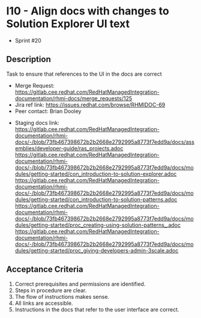 # I10 - Align docs with changes to Solution Explorer UI text


- Sprint #20

## Description

Task to ensure that references to the UI in the docs are correct

- Merge Request: https://gitlab.cee.redhat.com/RedHatManagedIntegration-documentation/rhmi-docs/merge_requests/125
- Jira ref link: https://issues.redhat.com/browse/RHMIDOC-69
- Peer contact: Brian Dooley

* Staging docs link:
  https://gitlab.cee.redhat.com/RedHatManagedIntegration-documentation/rhmi-docs/-/blob/73fb467398672b2b2668e2792995a8773f7edd9a/docs/assemblies/developer-guide/ras_projects.adoc
  https://gitlab.cee.redhat.com/RedHatManagedIntegration-documentation/rhmi-docs/-/blob/73fb467398672b2b2668e2792995a8773f7edd9a/docs/modules/getting-started/con_introduction-to-solution-explorer.adoc
  https://gitlab.cee.redhat.com/RedHatManagedIntegration-documentation/rhmi-docs/-/blob/73fb467398672b2b2668e2792995a8773f7edd9a/docs/modules/getting-started/con_introduction-to-solution-patterns.adoc
  https://gitlab.cee.redhat.com/RedHatManagedIntegration-documentation/rhmi-docs/-/blob/73fb467398672b2b2668e2792995a8773f7edd9a/docs/modules/getting-started/proc_creating-using-solution-patterns_.adoc
  https://gitlab.cee.redhat.com/RedHatManagedIntegration-documentation/rhmi-docs/-/blob/73fb467398672b2b2668e2792995a8773f7edd9a/docs/modules/getting-started/proc_giving-developers-admin-3scale.adoc

## Acceptance Criteria

1. Correct prerequisites and permissions are identified.
2. Steps in procedure are clear.
3. The flow of instructions makes sense.
4. All links are accessible.
5. Instructions in the docs that refer to the user interface are correct.

